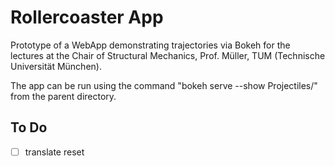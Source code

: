 # Rollercoaster App

Prototype of a WebApp demonstrating trajectories via Bokeh for the lectures at the Chair of Structural Mechanics, Prof. Müller, TUM (Technische Universität München).

The app can be run using the command "bokeh serve --show Projectiles/" from the parent directory.

## To Do
- [ ] translate reset
